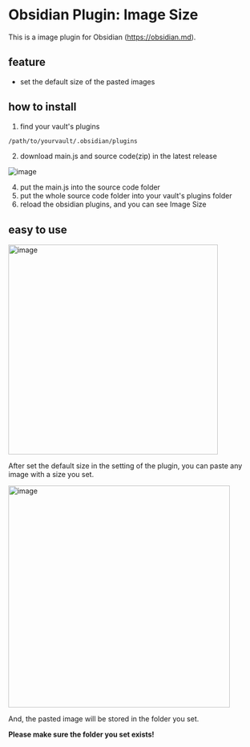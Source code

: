 # Obsidian Plugin: Image Size

This is a image plugin for Obsidian (https://obsidian.md).

## feature

- set the default size of the pasted images

## how to install

1. find your vault's plugins
```bash
/path/to/yourvault/.obsidian/plugins
```

2. download main.js and source code(zip) in the latest release

![image](https://github.com/user-attachments/assets/8e4cb829-1a7f-44a4-b8e3-81445c13a722)

4. put the main.js into the source code folder
5. put the whole source code folder into your vault's plugins folder
6. reload the obsidian plugins, and you can see Image Size

## easy to use

<img width="418" alt="image" src="https://github.com/user-attachments/assets/294ce293-aa87-4252-946f-ac766b64b9e1">

After set the default size in the setting of the plugin, you can paste any image with a size you set.

<img width="442" alt="image" src="https://github.com/user-attachments/assets/c8c8ade3-a236-4c39-9244-87130975e1b5">

And, the pasted image will be stored in the folder you set. 

**Please make sure the folder you set exists!**


